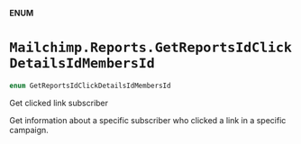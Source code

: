 **ENUM**

# `Mailchimp.Reports.GetReportsIdClickDetailsIdMembersId`

```swift
enum GetReportsIdClickDetailsIdMembersId
```

Get clicked link subscriber

Get information about a specific subscriber who clicked a link in a specific campaign.
